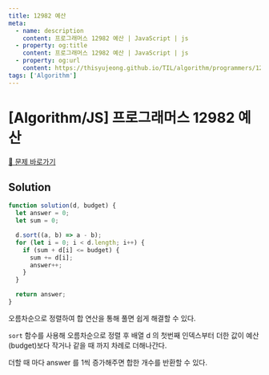 ```yaml
---
title: 12982 예산
meta:
  - name: description
    content: 프로그래머스 12982 예산 | JavaScript | js
  - property: og:title
    content: 프로그래머스 12982 예산 | JavaScript | js
  - property: og:url
    content: https://thisyujeong.github.io/TIL/algorithm/programmers/12982.html
tags: ['Algorithm']
---
```


# [Algorithm/JS] 프로그래머스 12982 예산

[🔗 문제 바로가기](https://programmers.co.kr/learn/courses/30/lessons/12982)

## Solution

```js
function solution(d, budget) {
  let answer = 0;
  let sum = 0;

  d.sort((a, b) => a - b);
  for (let i = 0; i < d.length; i++) {
    if (sum + d[i] <= budget) {
      sum += d[i];
      answer++;
    }
  }

  return answer;
}
```

오름차순으로 정렬하여 합 연산을 통해 풀면 쉽게 해결할 수 있다.

`sort` 함수를 사용해 오름차순으로 정렬 후 배열 d 의 첫번째 인덱스부터 더한 값이 예산(budget)보다 작거나 같을 때 까지 차례로 더해나간다.

더할 때 마다 answer 를 1씩 증가해주면 합한 개수를 반환할 수 있다.
